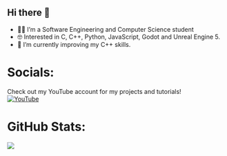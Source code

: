 ## Hi there 👋

<!--
**Cukowski/Cukowski** is a ✨ _special_ ✨ repository because its `README.md` (this file) appears on your GitHub profile.

Here are some ideas to get you started:
- 👯 I’m looking to collaborate on ...
- 🤔 I’m looking for help with ...
- 💬 Ask me about ...
- 📫 How to reach me: ...
- 😄 Pronouns: ...
- ⚡ Fun fact: ...
-->

- 👨‍💻 I’m a Software Engineering and Computer Science student 
- 🤓 Interested in C, C++, Python, JavaScript, Godot and Unreal Engine 5. 
- 🌱 I’m currently improving my C++ skills.

<!-- 
# Outstanding Projects:
 ##### Currently working on ⛏️:
 - Full Stack social media app with Nuxt 3, TailwindCSS, MongoDB and Prisma [Twitter clone](https://github.com/SoraiaBarroso/Full_Stack_Nuxt)
 ##### Algorithem projects 🤖:
  - Find shortest path using A* algorithm [my_mouse](https://github.com/SoraiaBarroso/My_Mouse_Project).
  - Find the biggest square on a board [my_bsq](https://github.com/SoraiaBarroso/Bsq_Project).
  - Calculator using shunting-yard algorithm [my_bc](https://github.com/SoraiaBarroso/Bc_Project).
 ##### Other projects 💻:
 -  Implementation of [unix shell](https://github.com/SoraiaBarroso/My_zsh).
 -  Implementation of Unix [curl](https://github.com/SoraiaBarroso/my_curl).
 -  Implementation of dynamic memory allocation functions [malloc](https://github.com/SoraiaBarroso/my_malloc).
 -  Implementation of standard C library functions in 'nasm 64' [my_libasm](https://github.com/SoraiaBarroso/my_libasm).
 -  Implementation of [SQLite](https://github.com/SoraiaBarroso/my_sqlite).
 -  Implementation of [BlockChain](https://github.com/SoraiaBarroso/Blockchain-Project).
-->

<!-- 
GitHub Profile Readme Generator
https://www.youtube.com/watch?v=KhGWbt1dAKQ&t=44s
https://arturssmirnovs.github.io/github-profile-readme-generator/
-->

 # Socials:
 Check out my YouTube account for my projects and tutorials!
 <br/> 
 [![YouTube](https://img.shields.io/badge/YouTube-FF0000?style=for-the-badge&logo=youtube&logoColor=white)](https://www.youtube.com/@Dev_with_Sel)
 #


# GitHub Stats:
 ![](https://github-readme-stats.vercel.app/api/top-langs/?username=Cukowski&theme=tokyonight&hide_border=true&include_all_commits=true&count_private=false&layout=compact)
 <br/> 
<!--
 ![Anurag's GitHub stats](https://github-readme-stats.vercel.app/api?username=Cukowski&show_icons=true&theme=synthwave)
-->
